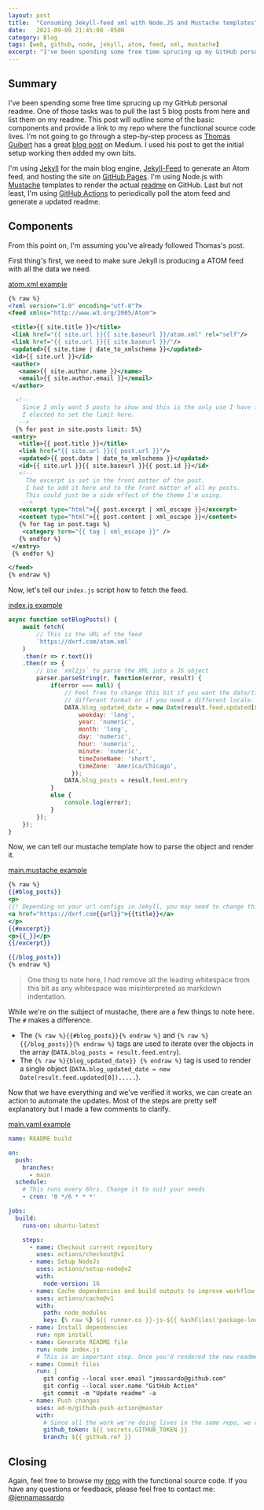 ```yaml
---
layout: post
title:  "Consuming Jekyll-feed xml with Node.JS and Mustache templates"
date:   2021-09-09 21:45:00 -0500
category: Blog
tags: [web, github, node, jekyll, atom, feed, xml, mustache]
excerpt: "I've been spending some free time sprucing up my GitHub personal readme. One of those tasks was to pull the last 5 blog posts from here and list them on my readme. This post will outline some of the basic components and provide a link to my repo where the functional source code lives."
---
```

## Summary

I've been spending some free time sprucing up my GitHub personal readme. One of those tasks was to pull the last 5 blog posts from here and list them on my readme. This post will outline some of the basic components and provide a link to my repo where the functional source code lives. I'm not going to go through a step-by-step process as [Thomas Guibert](https://github.com/thmsgbrt) has a great [blog post](https://medium.com/swlh/how-to-create-a-self-updating-readme-md-for-your-github-profile-f8b05744ca91) on Medium. I used his post to get the initial setup working then added my own bits.

I'm using [Jekyll](https://jekyllrb.com/) for the main blog engine, [Jekyll-Feed](https://github.com/jekyll/jekyll-feed) to generate an Atom feed, and hosting the site on [GitHub Pages](https://pages.github.com/). I'm using Node.js with [Mustache](https://mustache.github.io/) templates to render the actual [readme](https://github.com/jmassardo) on GitHub. Last but not least, I'm using [GitHub Actions](https://github.com/features/actions) to periodically poll the atom feed and generate a updated readme.

## Components

From this point on, I'm assuming you've already followed Thomas's post.

First thing's first, we need to make sure Jekyll is producing a ATOM feed with all the data we need.

[atom.xml example](https://github.com/jmassardo/jmassardo.github.io/blob/master/atom.xml)

``` xml
{% raw %}
<?xml version="1.0" encoding="utf-8"?>
<feed xmlns="http://www.w3.org/2005/Atom">

 <title>{{ site.title }}</title>
 <link href="{{ site.url }}{{ site.baseurl }}/atom.xml" rel="self"/>
 <link href="{{ site.url }}{{ site.baseurl }}/"/>
 <updated>{{ site.time | date_to_xmlschema }}</updated>
 <id>{{ site.url }}</id>
 <author>
   <name>{{ site.author.name }}</name>
   <email>{{ site.author.email }}</email>
 </author>

  <!-- 
    Since I only want 5 posts to show and this is the only use I have for the atom feed
    I elected to set the limit here.
   -->
  {% for post in site.posts limit: 5%}
 <entry>
   <title>{{ post.title }}</title>
   <link href="{{ site.url }}{{ post.url }}"/>
   <updated>{{ post.date | date_to_xmlschema }}</updated>
   <id>{{ site.url }}{{ site.baseurl }}{{ post.id }}</id>
   <!--
     The excerpt is set in the front matter of the post. 
     I had to add it here and to the front matter of all my posts.
     This could just be a side effect of the theme I'm using.
    -->
   <excerpt type="html">{{ post.excerpt | xml_escape }}</excerpt>
   <content type="html">{{ post.content | xml_escape }}</content>
   {% for tag in post.tags %}
    <category term="{{ tag | xml_escape }}" />
   {% endfor %}
 </entry>
 {% endfor %}

</feed>
{% endraw %}
```

Now, let's tell our `index.js` script how to fetch the feed.

[index.js example](https://github.com/jmassardo/jmassardo/blob/main/index.js)

``` javascript
async function setBlogPosts() {
    await fetch(
        // This is the URL of the feed
        `https://dxrf.com/atom.xml`
    )
    .then(r => r.text())
    .then(r => {
        // Use `xml2js` to parse the XML into a JS object
        parser.parseString(r, function(error, result) {
            if(error === null) {
                // Feel free to change this bit if you want the date/time in a 
                // different format or if you need a different locale.
                DATA.blog_updated_date = new Date(result.feed.updated[0]).toLocaleDateString('en-US', {
                    weekday: 'long',
                    year: 'numeric',
                    month: 'long',
                    day: 'numeric',
                    hour: 'numeric',
                    minute: 'numeric',
                    timeZoneName: 'short',
                    timeZone: 'America/Chicago',
                  });
                DATA.blog_posts = result.feed.entry
            }
            else {
                console.log(error);
            }
        });
    });
}
```

Now, we can tell our mustache template how to parse the object and render it.

[main.mustache example](https://github.com/jmassardo/jmassardo/blob/main/main.mustache)

``` mustache
{% raw %}
{{#blog_posts}}
<p>
{{! Depending on your url configs in Jekyll, you may need to change this href}}
<a href="https://dxrf.com{{url}}">{{title}}</a> 
</p>
{{#excerpt}}
<p>{{_}}</p>
{{/excerpt}}

{{/blog_posts}}
{% endraw %}
```

> One thing to note here, I had remove all the leading whitespace from this bit as any whitespace was misinterpreted as markdown indentation.

While we're on the subject of mustache, there are a few things to note here. The `#` makes a difference.

* The `{% raw %}{{#blog_posts}}{% endraw %}` and `{% raw %}{{/blog_posts}}{% endraw %}` tags are used to iterate over the objects in the array (`DATA.blog_posts = result.feed.entry`).
* The `{% raw %}{blog_updated_date}} {% endraw %}` tag is used to render a single object (`DATA.blog_updated_date = new Date(result.feed.updated[0]).....`).

Now that we have everything and we've verified it works, we can create an action to automate the updates. Most of the steps are pretty self explanatory but I made a few comments to clarify.

[main.yaml example](https://github.com/jmassardo/jmassardo/blob/main/.github/workflows/main.yaml)

```yaml
name: README build

on:
  push:
    branches:
      - main
  schedule:
    # This runs every 6hrs. Change it to suit your needs
    - cron: '0 */6 * * *'

jobs:
  build:
    runs-on: ubuntu-latest

    steps:
      - name: Checkout current repository
        uses: actions/checkout@v1
      - name: Setup NodeJs
        uses: actions/setup-node@v2
        with:
          node-version: 16
      - name: Cache dependencies and build outputs to improve workflow execution time.
        uses: actions/cache@v1
        with:
          path: node_modules
          key: {% raw %} ${{ runner.os }}-js-${{ hashFiles('package-lock.json') }}  {% endraw %}
      - name: Install dependencies
        run: npm install
      - name: Generate README file
        run: node index.js
        # This is an important step. Once you'd rendered the new readme, you'll need to commit it back to the repo. Change the user.email and user.name accordingly.
      - name: Commit files
        run: |
          git config --local user.email "jmassardo@github.com"
          git config --local user.name "GitHub Action"
          git commit -m "Update readme" -a
      - name: Push changes
        uses: ad-m/github-push-action@master
        with:
          # Since all the work we're doing lives in the same repo, we can use the internal token. There's no need to provide a PAT.
          github_token: ${{ secrets.GITHUB_TOKEN }}
          branch: ${{ github.ref }}
```

## Closing

Again, feel free to browse my [repo](https://github.com/jmassardo/jmassardo) with the functional source code. If you have any questions or feedback, please feel free to contact me: [@jennamassardo](https://www.threads.net/@jennamassardo)
